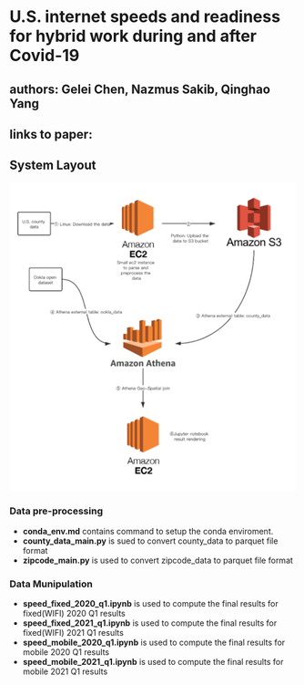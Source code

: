 # U.S. internet speeds and readiness for hybrid work during and after Covid-19

## authors: Gelei  Chen, Nazmus Sakib, Qinghao Yang

## links to paper:

## System Layout

![system_overall](png/system_overall.png)

### Data pre-processing
* **conda_env.md** contains command to setup the conda enviroment.
* **county_data_main.py** is sued to convert county_data to parquet file format
* **zipcode_main.py** is used to convert zipcode_data to parquet file format

### Data Munipulation
* **speed_fixed_2020_q1.ipynb** is used to compute the final results for fixed(WIFI) 2020 Q1 results
* **speed_fixed_2021_q1.ipynb** is used to compute the final results for fixed(WIFI) 2021 Q1 results
* **speed_mobile_2020_q1.ipynb** is used to compute the final results for mobile 2020 Q1 results
* **speed_mobile_2021_q1.ipynb** is used to compute the final results for mobile 2021 Q1 results
